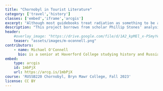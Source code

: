 ```yaml
---
title: "Chornobyl in Tourist Literature"
category: ['travel','history']
classes: ['embed','iframe','arcgis']
excerpt: "Although most guidebooks treat radiation as something to be avoided, a 1995 guidebook to Eastern Europe  markets its sinister appeal, describing the Gariūnai Market in Vilnius where 'you can buy everything: a possibly stolen Mercedes, Chernobyl-influenced veggies, western CDs, toothpaste, smoked eel, and so on.'"
description: "This project borrows from scholar Phillip Stones' analysis of Chornobyl tourism to examine Chornobyl's transformation into a tourist attraction. Using travel literature from the past 30 years this exhibit uncovers how publishers turned the site of a devastating industrial accident into a must-see tourist destination."
header:
    #overlay_image: "https://drive.google.com/file/d/1A2_kpMEl_x-PSmyYerBSsef5NaJKi2oN/view?usp=share_link"
    teaser: "assets/images/m-oconnell.png"
contributors:
    - name: Michael O'Connell
      bio: is a senior at Haverford College studying history and Russian.
embed:
    type: arcgis
    id: 1mbPjX
    url: https://arcg.is/1mbPjX
course: 'RUSSB220 Chornobyl, Bryn Mawr College, Fall 2023'
license: CC BY
---
```

